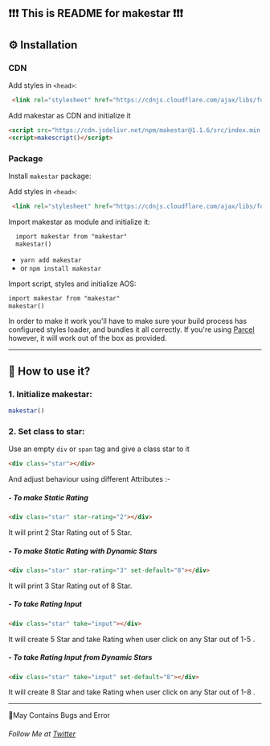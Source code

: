 
## :exclamation::exclamation::exclamation: This is README for makestar :exclamation::exclamation::exclamation:



## ⚙ Installation
### CDN
Add styles in `<head>`:


```html
 <link rel="stylesheet" href="https://cdnjs.cloudflare.com/ajax/libs/font-awesome/6.1.0/css/all.min.css" integrity="sha512-10/jx2EXwxxWqCLX/hHth/vu2KY3jCF70dCQB8TSgNjbCVAC/8vai53GfMDrO2Emgwccf2pJqxct9ehpzG+MTw==" crossorigin="anonymous"  referrerpolicy="no-referrer"/>
```

Add makestar as CDN and initialize it

```html
<script src="https://cdn.jsdelivr.net/npm/makestar@1.1.6/src/index.min.js"></script>
<script>makescript()</script>
```

 
### Package

Install `makestar` package:

Add styles in `<head>`:

```html
 <link rel="stylesheet" href="https://cdnjs.cloudflare.com/ajax/libs/font-awesome/6.1.0/css/all.min.css" integrity="sha512-10/jx2EXwxxWqCLX/hHth/vu2KY3jCF70dCQB8TSgNjbCVAC/8vai53GfMDrO2Emgwccf2pJqxct9ehpzG+MTw==" crossorigin="anonymous"  referrerpolicy="no-referrer"/>
```

Import makestar as module and initialize it:
```html
  import makestar from "makestar"
  makestar()
```
- `yarn add makestar`
- or `npm install makestar`

Import script, styles and initialize AOS:

```html
import makestar from "makestar"
makestar()
```

In order to make it work you'll have to make sure your build process has configured styles loader, and bundles it all correctly.
If you're using [Parcel](https://parceljs.org/) however, it will work out of the box as provided.

---
## 🤔 How to use it?

### 1. Initialize makestar:

```js
makestar()

```

### 2. Set class to star:
Use an empty `div` or `span` tag and give a class star to it 

```html
<div class="star"></div>
```

And adjust behaviour using different Attributes :-

##### - To make Static Rating 
```html
<div class="star" star-rating="2"></div>
```
It will print 2 Star Rating out of 5 Star.
##### - To make Static Rating with Dynamic Stars 
```html
<div class="star" star-rating="3" set-default="8"></div>
```
It will print 3 Star Rating out of 8 Star.
##### - To take Rating Input 
```html
<div class="star" take="input"></div>
```
It will create 5 Star and take Rating when user click on any Star out of 1-5 .
##### - To take Rating Input from Dynamic Stars 
```html
<div class="star" take="input" set-default="8"></div>
```
It will create 8 Star and take Rating when user click on any Star out of 1-8 .

---
🛑May Contains Bugs and Error 

###### Follow Me at [Twitter](https://twitter.com/yashkumarspeak)
